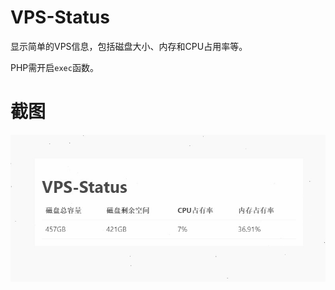 # VPS-Status

显示简单的VPS信息，包括磁盘大小、内存和CPU占用率等。

PHP需开启`exec`函数。

# 截图

![preview](./preview/Snipaste_2021-01-22_14-35-33.jpg)
